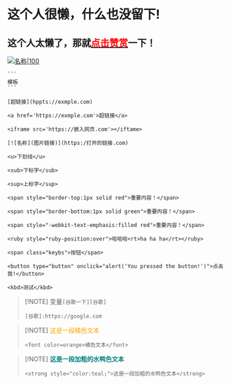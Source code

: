 # 这个人很懒，什么也没留下!

## 这个人太懒了，那就<kbd><a href='https://t.me/souhubbot?start=zanshang'><font color=red>点击赞赏</font></a></kbd>一下！


[![名称|100](https://telegra.ph/file/6292c987e4d77940939a3.jpg)](https://link.ton-rocket.com/transfer/EQDjlt7XOzerCWJL0fi_CopluGiJjkQghYS2oVpYPgFE3noM?text=%E5%BE%88%E6%A3%92%20%E6%88%91%E8%A6%81%E6%89%93%E8%B5%8F%E5%8F%AC%E5%94%A4%E5%B8%88%2010%20TON)

````
```
模板
```
````

```
[超链接](hppts://exmple.com)
```

```
<a href='https://exmple.com'>超链接</a>
```

```
<iframe src='https://嵌入网页.com'></iftame>
```

```
[![名称](图片链接)](https:/打开的链接.com)
```

```
<u>下划线</u>
```

```
<sub>下标字</sub>
```

```
<sup>上标字</sup>
```

```
<span style="border-top:1px solid red">重要内容！</span>

```

```
<span style="border-bottom:1px solid green">重要内容！</span>

```

```
<span style="-webkit-text-emphasis:filled red">重要内容！</span>

```

```
<ruby style="ruby-position:over">哈哈哈<rt>ha ha ha</rt></ruby>

```

```
<span class="keybs">按钮</span>
```

```
<button type="button" onclick="alert('You pressed the button!')">点击我!</button>
```

```
<kbd>测试</kbd>
```


> [!NOTE] 变量`[谷歌一下][谷歌]`
> ```
> [谷歌]:https://google.com
> ```

> [!NOTE] <font color=orange>这是一段橘色文本</font>
> ```
> <font color=orange>橘色文本</font>
> ```

> [!NOTE] <strong style="color:teal;">这是一段加粗的水鸭色文本</strong>
> ```
> <strong style="color:teal;">这是一段加粗的水鸭色文本</strong>
> ```



